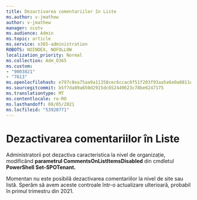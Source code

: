 ```yaml
---
title: Dezactivarea comentariilor în Liste
ms.author: v-jmathew
author: v-jmathew
manager: scotv
ms.audience: Admin
ms.topic: article
ms.service: o365-administration
ROBOTS: NOINDEX, NOFOLLOW
localization_priority: Normal
ms.collection: Adm_O365
ms.custom:
- "9003821"
- "7613"
ms.openlocfilehash: e797c8ea75aa9a11358cec6ccac0f51f203f93aa5e6e0a0811ec50178c914b20
ms.sourcegitcommit: b5f7da89a650d2915dc652449623c78be6247175
ms.translationtype: MT
ms.contentlocale: ro-RO
ms.lasthandoff: 08/05/2021
ms.locfileid: "53928771"
---
```

# <a name="disable-comments-on-lists"></a>Dezactivarea comentariilor în Liste

Administratorii pot dezactiva caracteristica la nivel de organizație, modificând **parametrul CommentsOnListItemsDisabled** din cmdletul **PowerShell Set-SPOTenant.**

Momentan nu este posibilă dezactivarea comentariilor la nivel de site sau listă. Sperăm să avem aceste controale într-o actualizare ulterioară, probabil în primul trimestru din 2021.
